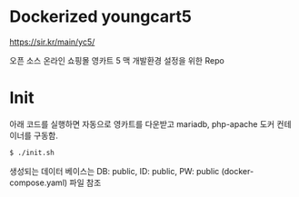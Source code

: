 # Dockerized youngcart5

https://sir.kr/main/yc5/

오픈 소스 온라인 쇼핑몰 영카트 5 맥 개발환경 설정을 위한 Repo

# Init

아래 코드를 실행하면 자동으로 영카트를 다운받고 mariadb, php-apache 도커 컨테이너를 구동함.

```sh
$ ./init.sh
```

생성되는 데이터 베이스는 DB: public, ID: public, PW: public (docker-compose.yaml) 파일 참조
